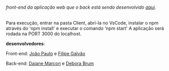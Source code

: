 ###### front-end da aplicação web que o back está sendo desenvolvido [aqui](https://github.com/ddaiane/Backend_squad5_FCamara).

Para execução, entrar na pasta Client, abrí-la no VsCode, instalar o npm através do 'npm install' e executar o comando 'npm start'
A aplicação será rodada na PORT 3000 do localhost.

**desenvolvedores**: 

Front-end: [João Paulo](https://github.com/Jotapas) e [Filipe Galvão](https://github.com/g-filipe)

Back-end: [Daiane Marcon](https://github.com/ddaiane) e [Debora Brum](https://github.com/DeboraBrum)

